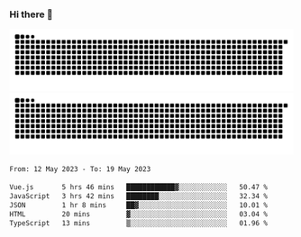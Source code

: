 ### Hi there 👋

![GitHub Snake Light](https://raw.githubusercontent.com/jichangee/jichangee/output/github-snake.svg#gh-light-mode-only)
![GitHub Snake dark](https://raw.githubusercontent.com/jichangee/jichangee/output/github-snake-dark.svg#gh-dark-mode-only)

<!--START_SECTION:waka-->

```text
From: 12 May 2023 - To: 19 May 2023

Vue.js       5 hrs 46 mins   ████████████▓░░░░░░░░░░░░   50.47 %
JavaScript   3 hrs 42 mins   ████████░░░░░░░░░░░░░░░░░   32.34 %
JSON         1 hr 8 mins     ██▓░░░░░░░░░░░░░░░░░░░░░░   10.01 %
HTML         20 mins         ▓░░░░░░░░░░░░░░░░░░░░░░░░   03.04 %
TypeScript   13 mins         ▒░░░░░░░░░░░░░░░░░░░░░░░░   01.96 %
```

<!--END_SECTION:waka-->

<!--
![GitHub Snake Light](github-snake.svg#gh-light-mode-only)
![GitHub Snake dark](github-snake-dark.svg#gh-dark-mode-only)
-->

<!--
**jichangee/jichangee** is a ✨ _special_ ✨ repository because its `README.md` (this file) appears on your GitHub profile.

Here are some ideas to get you started:

- 🔭 I’m currently working on ...
- 🌱 I’m currently learning ...
- 👯 I’m looking to collaborate on ...
- 🤔 I’m looking for help with ...
- 💬 Ask me about ...
- 📫 How to reach me: ...
- 😄 Pronouns: ...
- ⚡ Fun fact: ...
-->
